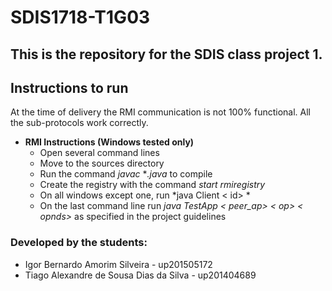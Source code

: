 # SDIS1718-T1G03

## This is the repository for the SDIS class project 1.

## Instructions to run
At the time of delivery the RMI communication is not 100% functional. All the sub-protocols
work correctly.
   
- __RMI Instructions (Windows tested only)__
  - Open several command lines
  - Move to the sources directory
  - Run the command *javac* **.java* to compile
  - Create the registry with the command *start rmiregistry*
  - On all windows except one, run *java Client < id> *
  - On the last command line run *java TestApp < peer_ap> < op> < opnds>* as specified in the project guidelines

### Developed by the students:
- Igor Bernardo Amorim Silveira - up201505172
- Tiago Alexandre de Sousa Dias da Silva - up201404689
